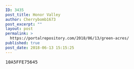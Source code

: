 ```yaml
---
ID: 3435
post_title: Honor Valley
author: Cherrybomb1673
post_excerpt: ""
layout: post
permalink: >
  https://portalrepository.com/2018/06/13/green-acres/
published: true
post_date: 2018-06-13 15:15:25
---
```

<pre>10A5FFE75645</pre>